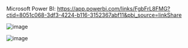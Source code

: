 
Microsoft Power BI:   https://app.powerbi.com/links/FgbFrL8FMG?ctid=8051c068-3df3-4224-b116-3152367abf11&pbi_source=linkShare 



![image](https://github.com/user-attachments/assets/55ab999a-166f-4127-ae82-ba1bc1c71bb6)


![image](https://github.com/user-attachments/assets/4900e244-7c4d-4078-8604-c7730eebcfa8)
  
